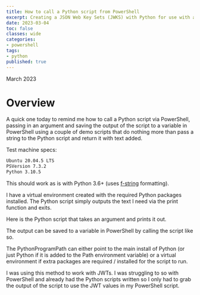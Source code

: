 ```yaml
---
title: How to call a Python script from PowerShell
excerpt: Creating a JSON Web Key Sets (JWKS) with Python for use with an Okta service application to authenticate with Terraform.
date: 2023-03-04
toc: false
classes: wide
categories:
- powershell
tags:
- python
published: true
---
```

March 2023

# Overview

A quick one today to remind me how to call a Python script via PowerShell, passing in an argument and saving the output of the script to a variable in PowerShell using a couple of demo scripts that do nothing more than pass a string to the Python script and return it with text added.

Test machine specs:

```bash
Ubuntu 20.04.5 LTS
PSVersion 7.3.2
Python 3.10.5 
```

This should work as is with Python 3.6+ (uses [f-string](https://realpython.com/python-f-strings/) formatting).

I have a virtual environment created with the required Python packages installed.
The Python script simply outputs the text I need via the print function and exits.

Here is the Python script that takes an argument and prints it out.

<script src="https://gist.github.com/MatthewJDavis/07ff817b79348d3ff7a19745a82f7983.js"></script>

The output can be saved to a variable in PowerShell by calling the script like so.

<script src="https://gist.github.com/MatthewJDavis/ba97157071ed2bc8cdfaa0432b3448f7.js"></script>

The PythonProgramPath can either point to the main install of Python (or just Python if it is added to the Path environment variable) or a virtual environment if extra packages are required / installed for the script to run.

I was using this method to work with JWTs. I was struggling to so with PowerShell and already had the Python scripts written so I only had to grab the output of the script to use the JWT values in my PowerShell script.
